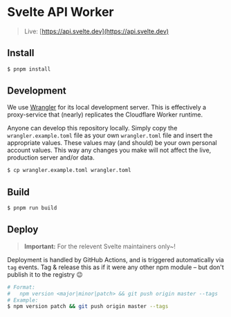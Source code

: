 # Svelte API Worker

> Live: [https://api.svelte.dev](https://api.svelte.dev)

## Install

```sh
$ pnpm install
```

## Development

We use [Wrangler](https://developers.cloudflare.com/workers/cli-wrangler) for its local development server. This is effectively a proxy-service that (nearly) replicates the Cloudflare Worker runtime.

Anyone can develop this repository locally. Simply copy the `wrangler.example.toml` file as your own `wrangler.toml` file and insert the appropriate values. These values may (and should) be your own personal account values. This way any changes you make will not affect the live, production server and/or data.

```sh
$ cp wrangler.example.toml wrangler.toml
```

## Build

```sh
$ pnpm run build
```

## Deploy

> **Important:** For the relevent Svelte maintainers only~!

Deployment is handled by GitHub Actions, and is triggered automatically via `tag` events.
Tag & release this as if it were any other npm module – but don't publish it to the registry :wink:

```sh
# Format:
#   npm version <major|minor|patch> && git push origin master --tags
# Example:
$ npm version patch && git push origin master --tags
```
